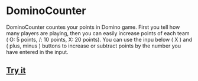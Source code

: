 # DominoCounter
DominoCounter countes your points in Domino game. First you tell how many players are playing, then you can easily increase points of each team ( O: 5 points, /: 10 points, X: 20 points). You can use the inpu below ( X ) and ( plus, minus ) buttons to increase or subtract points by the number you have entered in the input.

## [Try it](https://ahmedazadi.github.io/DominoCounter/)
